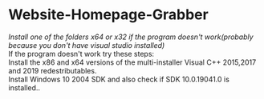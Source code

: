 # Website-Homepage-Grabber
*Install one of the folders x64 or x32 if the program doesn't work(probably because you don't have visual studio installed)*\
If the program doesn't work try these steps:\
Install the x86 and x64 versions of the multi-installer Visual C++ 2015,2017 and 2019 redestributables.\
Install Windows 10 2004 SDK and also check if SDK 10.0.19041.0 is installed..

